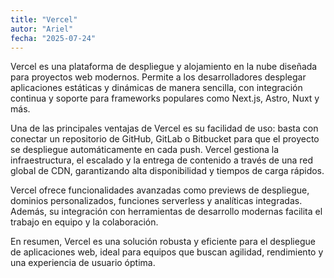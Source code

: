 ```yaml
---
title: "Vercel"
autor: "Ariel"
fecha: "2025-07-24"
---
```


Vercel es una plataforma de despliegue y alojamiento en la nube diseñada para proyectos web modernos. Permite a los desarrolladores desplegar aplicaciones estáticas y dinámicas de manera sencilla, con integración continua y soporte para frameworks populares como Next.js, Astro, Nuxt y más.

Una de las principales ventajas de Vercel es su facilidad de uso: basta con conectar un repositorio de GitHub, GitLab o Bitbucket para que el proyecto se despliegue automáticamente en cada push. Vercel gestiona la infraestructura, el escalado y la entrega de contenido a través de una red global de CDN, garantizando alta disponibilidad y tiempos de carga rápidos.

Vercel ofrece funcionalidades avanzadas como previews de despliegue, dominios personalizados, funciones serverless y analíticas integradas. Además, su integración con herramientas de desarrollo modernas facilita el trabajo en equipo y la colaboración.

En resumen, Vercel es una solución robusta y eficiente para el despliegue de aplicaciones web, ideal para equipos que buscan agilidad, rendimiento y una experiencia de usuario óptima.
